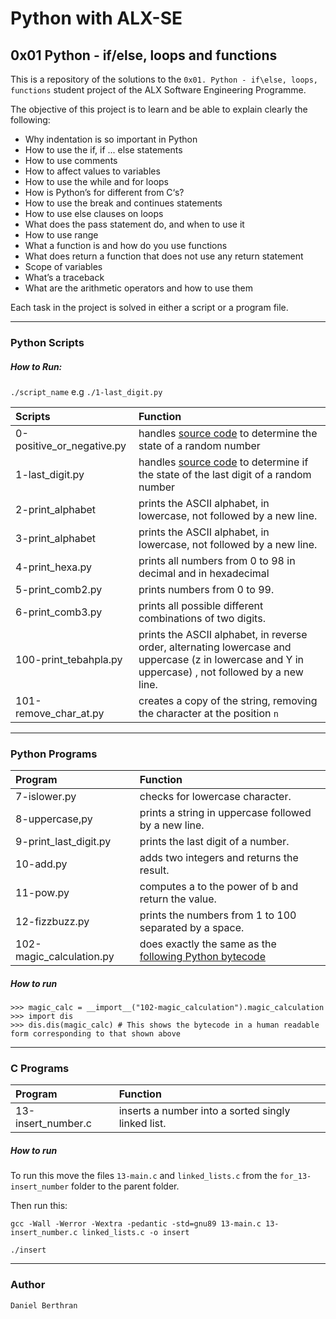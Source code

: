 # Python with ALX-SE
## 0x01 Python - if/else, loops and functions

This is a repository of the solutions to the `0x01. Python - if\else, loops, functions` student project of the ALX Software Engineering Programme.

The objective of this project is to learn and be able to explain clearly the following:
* Why indentation is so important in Python
* How to use the if, if ... else statements
* How to use comments
* How to affect values to variables
* How to use the while and for loops
* How is Python’s for different from C‘s?
* How to use the break and continues statements
* How to use else clauses on loops
* What does the pass statement do, and when to use it
* How to use range
* What a function is and how do you use functions
* What does return a function that does not use any return statement
* Scope of variables
* What’s a traceback
* What are the arithmetic operators and how to use them


Each task in the project is solved in either a script or a program file.

--------------------------------------------------------

### Python Scripts

##### How to Run:
`./script_name` e.g `./1-last_digit.py`

| Scripts	  | Function	|
|:--------------| :-------- 	|
| 0-positive_or_negative.py	| handles [source code](https://intranet.alxswe.com/rltoken/rkvoXPA-lS3TAaemM9sChg) to determine the state of a random number |
| 1-last_digit.py | handles [source code](https://intranet.alxswe.com/rltoken/hU682hcMxVchqWAcmh32tA) to determine if the state of the last digit of a random number  |
| 2-print_alphabet | prints the ASCII alphabet, in lowercase, not followed by a new line. |
| 3-print_alphabet | prints the ASCII alphabet, in lowercase, not followed by a new line. |
| 4-print_hexa.py | prints all numbers from 0 to 98 in decimal and in hexadecimal |
| 5-print_comb2.py | prints numbers from 0 to 99. |
| 6-print_comb3.py | prints all possible different combinations of two digits. |
| 100-print_tebahpla.py | prints the ASCII alphabet, in reverse order, alternating lowercase and uppercase (z in lowercase and Y in uppercase) , not followed by a new line. |
| 101-remove_char_at.py | creates a copy of the string, removing the character at the position `n` |

--------------------------------------------------------

### Python Programs
| Program	  | Function	|
|:--------------| :-------- 	|
| 7-islower.py | checks for lowercase character. |
| 8-uppercase,py | prints a string in uppercase followed by a new line. |
| 9-print_last_digit.py | prints the last digit of a number. |
| 10-add.py |  adds two integers and returns the result. |
| 11-pow.py | computes a to the power of b and return the value. |
| 12-fizzbuzz.py | prints the numbers from 1 to 100 separated by a space. |
| 102-magic_calculation.py | does exactly the same as the [following Python bytecode](https://github.com/Berthran/alx-higher_level_programming/blob/master/0x01-python-if_else_loops_functions/images/102-magic_result_2.PNG.jpg) |

##### How to run
```
>>> magic_calc = __import__("102-magic_calculation").magic_calculation
>>> import dis
>>> dis.dis(magic_calc) # This shows the bytecode in a human readable form corresponding to that shown above
```

--------------------------------------------------------

### C Programs
| Program	  | Function	|
|:--------------| :-------- 	|
| 13-insert_number.c |  inserts a number into a sorted singly linked list. |

##### How to run
To run this move the files `13-main.c` and `linked_lists.c` from the `for_13-insert_number` folder to the parent folder. 

Then run this:

`gcc -Wall -Werror -Wextra -pedantic -std=gnu89 13-main.c 13-insert_number.c linked_lists.c -o insert`

`./insert`


--------------------------------------------------------

### Author
`Daniel Berthran`
